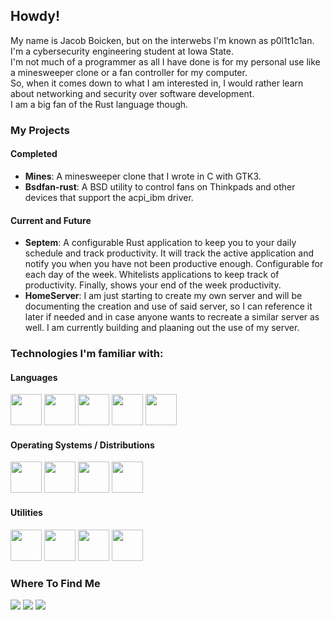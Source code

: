 ## Howdy!

My name is Jacob Boicken, but on the interwebs I'm known as p0l1t1c1an. I'm a cybersecurity engineering student at Iowa State.  
I'm not much of a programmer as all I have done is for my personal use like a minesweeper clone or a fan controller for my computer.   
So, when it comes down to what I am interested in, I would rather learn about networking and security over software development.  
I am a big fan of the Rust language though.

### My Projects
#### Completed
- **Mines**: A minesweeper clone that I wrote in C with GTK3. 
- **Bsdfan-rust**: A BSD utility to control fans on Thinkpads and other devices that support the acpi_ibm driver.  

#### Current and Future
- **Septem**: A configurable Rust application to keep you to your daily schedule and track productivity. 
It will track the active application and notify you when you have not been productive enough. Configurable for each day of the week.
Whitelists applications to keep track of productivity. Finally, shows your end of the week productivity.
- **HomeServer**: I am just starting to create my own server and will be documenting the creation and 
use of said server, so I can reference it later if needed and in case anyone wants to recreate a similar server as well.
I am currently building and plaaning out the use of my server.

### Technologies I'm familiar with:
#### Languages
<div>
  
  [<img src="https://upload.wikimedia.org/wikipedia/commons/d/d5/Rust_programming_language_black_logo.svg" width="50px" />][rust]
  [<img src="https://upload.wikimedia.org/wikipedia/commons/archive/3/35/20190417225046%21The_C_Programming_Language_logo.svg" width="50px" />][c]
  [<img src="https://upload.wikimedia.org/wikipedia/commons/1/18/ISO_C%2B%2B_Logo.svg" height="50px" />][cpp]
  [<img src="https://upload.wikimedia.org/wikipedia/commons/c/c3/Python-logo-notext.svg" width="50px" />][python]
  [<img src="https://image.flaticon.com/icons/svg/226/226777.svg" width="50px" />][java]

</div>
  
#### Operating Systems / Distributions
<div>
  
  [<img src="https://upload.wikimedia.org/wikipedia/commons/c/c2/Font_Awesome_5_brands_freebsd.svg" width="50px" />][free]
  [<img src="https://dominicm.com/wp-content/uploads/2015/11/arch-linux.png" width="50px" />][arch]
  [<img src="https://upload.wikimedia.org/wikipedia/commons/1/16/Ubuntu_and_Ubuntu_Server_Icon.png" width="50px" />][ubuntu]
  [<img src="https://upload.wikimedia.org/wikipedia/commons/4/4b/Kali_Linux_2.0_wordmark.svg" width="50px" />][kali]

</div>

#### Utilities
<div>
  
  [<img src="https://upload.wikimedia.org/wikipedia/commons/4/4a/Vim_gloss_128.png" width="50px" />][vim] 
  [<img src="https://upload.wikimedia.org/wikipedia/commons/3/3f/Git_icon.svg" width="50px" />][git]
  [<img src="https://upload.wikimedia.org/wikipedia/commons/d/df/Wireshark_icon.svg" width="50px" />][wire]
  [<img src="https://nmap.org/images/nmap-logo-64px.svg" height="50px" />][nmap]

</div>

### Where To Find Me
<div>
  
  [<img src="https://img.shields.io/badge/GitHub-%2312100E.svg?&style=for-the-badge&logo=Github&logoColor=white" />][github]
  [<img src="https://img.shields.io/badge/linkedin-%230077B5.svg?&style=for-the-badge&logo=linkedin&logoColor=white" />][linkedin]
  [<img src="https://img.shields.io/badge/discord-7289da.svg?&style=for-the-badge&logo=discord&logoColor=white" />][discord]

</div>


<!-- What I know -->
[rust]: https://rust-lang.org
[c]: https://clang.llvm.org/
[cpp]: https://www.cplusplus.com/
[python]: https://python.org
[java]: https://openjdk.java.net/

[free]: https://www.freebsd.org/
[arch]: https://www.archlinux.org/
[ubuntu]: https://ubuntu.com/
[kali]: https://www.kali.org/

[vim]: http://www.vim.org
[git]: https://git-scm.org
[wire]: https://www.wireshark.org/
[nmap]: https://nmap.org/

<!-- Where to Find Me -->
[github]: https://github.com/p0l1t1c1an
[linkedin]: https://www.linkedin.com/in/jacob-boicken-0201571b7/
[discord]: https://discordapp.com/users/745105200523771924 

